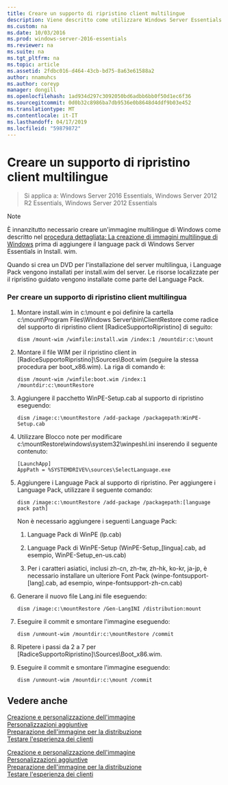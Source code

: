 ```yaml
---
title: Creare un supporto di ripristino client multilingue
description: Viene descritto come utilizzare Windows Server Essentials
ms.custom: na
ms.date: 10/03/2016
ms.prod: windows-server-2016-essentials
ms.reviewer: na
ms.suite: na
ms.tgt_pltfrm: na
ms.topic: article
ms.assetid: 2fdbc016-d464-43cb-bd75-8a63e61588a2
author: nnamuhcs
ms.author: coreyp
manager: dongill
ms.openlocfilehash: 1ad934d297c3092050bd6adbb6bb0f50d1ec6f36
ms.sourcegitcommit: 0d0b32c8986ba7db9536e0b8648d4ddf9b03e452
ms.translationtype: MT
ms.contentlocale: it-IT
ms.lasthandoff: 04/17/2019
ms.locfileid: "59879872"
---
```

# <a name="build-multi-language-client-restore-media"></a>Creare un supporto di ripristino client multilingue

>Si applica a: Windows Server 2016 Essentials, Windows Server 2012 R2 Essentials, Windows Server 2012 Essentials

> [!NOTE]
>  È innanzitutto necessario creare un'immagine multilingue di Windows come descritto nel [procedura dettagliata: La creazione di immagini multilingue di Windows](https://technet.microsoft.com/library/jj126995) prima di aggiungere il language pack di Windows Server Essentials in Install. wim.  
  
 Quando si crea un DVD per l'installazione del server multilingua, i Language Pack vengono installati per install.wim del server. Le risorse localizzate per il ripristino guidato vengono installate come parte del Language Pack.  
  
### <a name="to-build-a-multi-language-client-restore-media"></a>Per creare un supporto di ripristino client multilingua  
  
1.  Montare install.wim in c:\mount e poi definire la cartella c:\mount\Program Files\Windows Server\bin\ClientRestore come radice del supporto di ripristino client [RadiceSupportoRipristino] di seguito:  
  
    ```  
    dism /mount-wim /wimfile:install.wim /index:1 /mountdir:c:\mount  
    ```  
  
2.  Montare il file WIM per il ripristino client in [RadiceSupportoRipristino]\Sources\Boot.wim (seguire la stessa procedura per boot_x86.wim). La riga di comando è:  
  
    ```  
    dism /mount-wim /wimfile:boot.wim /index:1 /mountdir:c:\mountRestore  
    ```  
  
3.  Aggiungere il pacchetto WinPE-Setup.cab al supporto di ripristino eseguendo:  
  
    ```  
    dism /image:c:\mountRestore /add-package /packagepath:WinPE-Setup.cab  
    ```  
  
4.  Utilizzare Blocco note per modificare c:\mountRestore\windows\system32\winpeshl.ini inserendo il seguente contenuto:  
  
    ```  
    [LaunchApp]  
    AppPath = %SYSTEMDRIVE%\sources\SelectLanguage.exe  
    ```  
  
5.  Aggiungere i Language Pack al supporto di ripristino. Per aggiungere i Language Pack, utilizzare il seguente comando:  
  
    ```  
    dism /image:c:\mountRestore /add-package /packagepath:[language pack path]  
    ```  
  
     Non è necessario aggiungere i seguenti Language Pack:  
  
    1.  Language Pack di WinPE (lp.cab)  
  
    2.  Language Pack di WinPE-Setup (WinPE-Setup_[lingua].cab, ad esempio, WinPE-Setup_en-us.cab)  
  
    3.  Per i caratteri asiatici, inclusi zh-cn, zh-tw, zh-hk, ko-kr, ja-jp, è necessario installare un ulteriore Font Pack (winpe-fontsupport-[lang].cab, ad esempio, winpe-fontsupport-zh-cn.cab)  
  
6.  Generare il nuovo file Lang.ini file eseguendo:  
  
    ```  
    dism /image:c:\mountRestore /Gen-LangINI /distribution:mount  
    ```  
  
7.  Eseguire il commit e smontare l'immagine eseguendo:  
  
    ```  
    dism /unmount-wim /mountdir:c:\mountRestore /commit  
    ```  
  
8.  Ripetere i passi da 2 a 7 per [RadiceSupportoRipristino]\Sources\Boot_x86.wim.  
  
9. Eseguire il commit e smontare l'immagine eseguendo:  
  
    ```  
    dism /unmount-wim /mountdir:c:\mount /commit  
    ```  
  
## <a name="see-also"></a>Vedere anche  

 [Creazione e personalizzazione dell'immagine](Creating-and-Customizing-the-Image.md)   
 [Personalizzazioni aggiuntive](Additional-Customizations.md)   
 [Preparazione dell'immagine per la distribuzione](Preparing-the-Image-for-Deployment.md)   
 [Testare l'esperienza dei clienti](Testing-the-Customer-Experience.md)

 [Creazione e personalizzazione dell'immagine](../install/Creating-and-Customizing-the-Image.md)   
 [Personalizzazioni aggiuntive](../install/Additional-Customizations.md)   
 [Preparazione dell'immagine per la distribuzione](../install/Preparing-the-Image-for-Deployment.md)   
 [Testare l'esperienza dei clienti](../install/Testing-the-Customer-Experience.md)

